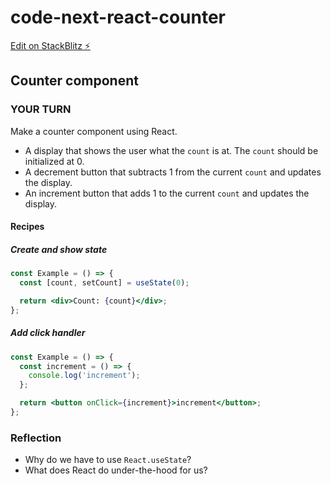 # code-next-react-counter

[Edit on StackBlitz ⚡️](https://stackblitz.com/edit/code-next-react-counter)

## Counter component

### YOUR TURN

Make a counter component using React.

- A display that shows the user what the `count` is at. The `count` should be initialized at 0. 
- A decrement button that subtracts 1 from the current `count` and updates the display.
- An increment button that adds 1 to the current `count` and updates the display.

#### Recipes

##### Create and show state

```jsx
const Example = () => {
  const [count, setCount] = useState(0);

  return <div>Count: {count}</div>;
};
```

##### Add click handler

```jsx
const Example = () => {
  const increment = () => {
    console.log('increment');
  };

  return <button onClick={increment}>increment</button>;
};
```

### Reflection

- Why do we have to use `React.useState`?
- What does React do under-the-hood for us?